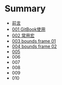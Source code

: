 # Summary

* [前言](README.md)
* [001 GitBook使用](001.md)
* [002 常用宏](002.md)
* [003 bounds frame 01](003.md)
* [004 bounds frame 02](004.md)
* [005](005.md)
* 006
* 007
* 008
* 009
* 010

